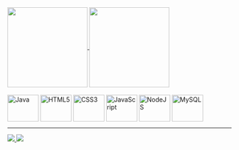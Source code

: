 <div>
  <a href="https://github.com/anuraghazra/github-readme-stats">
    <img height=180 align="center" src="https://github-readme-stats.vercel.app/api?username=Gabrieluk123&&theme=tokyonight&show_icons=true&count_private=true" />
  </a>
  <a href="https://github.com/anuraghazra/convoychat">
    <img height=180 align="center" src="https://github-readme-stats.vercel.app/api/top-langs?username=Gabrieluk123&layout=compact&langs_count=8&card_width=320&theme=tokyonight" />
  </a>
</div>

<div style="display: inline_block"><br>  
  <img align="center" alt="Java" height="60" width="70" src="https://cdn.jsdelivr.net/gh/devicons/devicon/icons/java/java-original-wordmark.svg"> 
  <img align="center" alt="HTML5" height="60" width="70" src="https://cdn.jsdelivr.net/gh/devicons/devicon/icons/html5/html5-original.svg"> 
  <img align="center" alt="CSS3" height="60" width="70" src="https://cdn.jsdelivr.net/gh/devicons/devicon/icons/css3/css3-original.svg"> 
  <img align="center" alt="JavaScript" height="60" width="70" src="https://cdn.jsdelivr.net/gh/devicons/devicon/icons/javascript/javascript-original.svg"> 
  <img align="center" alt="NodeJS" height="60" width="70" src="https://cdn.jsdelivr.net/gh/devicons/devicon/icons/nodejs/nodejs-original.svg"> 
  <img align="center" alt="MySQL" height="60" width="70" src="https://cdn.jsdelivr.net/gh/devicons/devicon/icons/mysql/mysql-original.svg"> 
</div>

---

<div>
  <a href="https://www.linkedin.com/in/gabriel-de-souza-almeida-b4581233a" target="_blank">
    <img src="https://img.shields.io/badge/LinkedIn-0077B5?style=for-the-badge&logo=linkedin&logoColor=white" target="_blank">
  </a>
  <a href="https://www.instagram.com/souzaalmeidag/" target="_blank">
    <img src="https://img.shields.io/badge/Instagram-E4405F?style=for-the-badge&logo=instagram&logoColor=white" target="_blank">
  </a>
</div>
